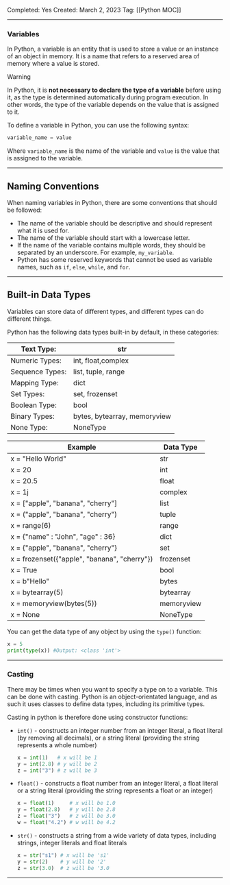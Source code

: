 Completed: Yes
Created: March 2, 2023
Tag: [[Python MOC]]

---

### Variables

In Python, a variable is an entity that is used to store a value or an instance of an object in memory. It is a name that refers to a reserved area of memory where a value is stored.

> [!Warning]
> In Python, it is **not necessary to declare the type of a variable** before using it, as the type is determined automatically during program execution. In other words, the type of the variable depends on the value that is assigned to it.

To define a variable in Python, you can use the following syntax:

```python
variable_name = value
```

Where `variable_name` is the name of the variable and `value` is the value that is assigned to the variable. 

---
## Naming Conventions

When naming variables in Python, there are some conventions that should be followed:

- The name of the variable should be descriptive and should represent what it is used for.
- The name of the variable should start with a lowercase letter.
- If the name of the variable contains multiple words, they should be separated by an underscore. For example, `my_variable`.
- Python has some reserved keywords that cannot be used as variable names, such as `if`, `else`, `while`, and `for`.

---

## Built-in Data Types

Variables can store data of different types, and different types can do 
different things.

Python has the following data types built-in by default, in these categories:

| Text Type: | str |
| --- | --- |
| Numeric Types: | int, float,complex |
| Sequence Types: | list, tuple, range |
| Mapping Type: | dict |
| Set Types: | set, frozenset |
| Boolean Type: | bool |
| Binary Types: | bytes, bytearray, memoryview |
| None Type: | NoneType |

| Example | Data Type |
| --- | --- |
| x = "Hello World" | str |
| x = 20 | int |
| x = 20.5 | float |
| x = 1j | complex |
| x = ["apple", "banana", "cherry"] | list |
| x = ("apple", "banana", "cherry") | tuple |
| x = range(6) | range |
| x = {"name" : "John", "age" : 36} | dict |
| x = {"apple", "banana", "cherry"} | set |
| x = frozenset({"apple", "banana", "cherry"}) | frozenset |
| x = True | bool |
| x = b"Hello" | bytes |
| x = bytearray(5) | bytearray |
| x = memoryview(bytes(5)) | memoryview |
| x = None | NoneType |

You can get the data type of any object by using the `type()` function:

```python
x = 5
print(type(x)) #Output: <class 'int'>
```

---

### Casting

There may be times when you want to specify a type on to a variable. 
This can be done with casting. Python is an object-orientated language, 
and as such it uses classes to define data types, including its 
primitive types.

Casting in python is therefore done using constructor functions:

- `int()` - constructs an integer number from an integer literal, a float literal (by removing all decimals), or a string literal (providing the string represents a whole number)
    
    ```python
    x = int(1)   # x will be 1
    y = int(2.8) # y will be 2
    z = int("3") # z will be 3
    ```
    
- `float()` - constructs a float number from an integer literal, a float literal or a string literal (providing the string represents a float or an integer)
    
    ```python
    x = float(1)     # x will be 1.0
    y = float(2.8)   # y will be 2.8
    z = float("3")   # z will be 3.0
    w = float("4.2") # w will be 4.2
    ```
    
- `str()` - constructs a string from a wide variety of data types, including strings, integer literals and float literals
    
    ```python
    x = str("s1") # x will be 's1'
    y = str(2)    # y will be '2'
    z = str(3.0)  # z will be '3.0
    ```
    

---